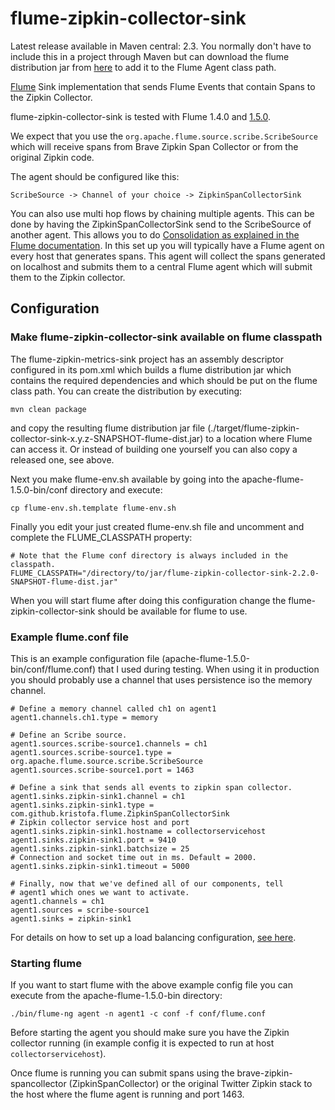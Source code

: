 # flume-zipkin-collector-sink #

Latest release available in Maven central: 2.3. You normally don't have to include this in
a project through Maven but can download the flume distribution jar from [here](http://search.maven.org/#search%7Cga%7C1%7Cflume-zipkin-collector-sink)
to add it to the Flume Agent class path.


[Flume](http://flume.apache.org) Sink implementation that sends Flume Events that
contain Spans to the Zipkin Collector.

flume-zipkin-collector-sink is tested with Flume 1.4.0 and [1.5.0](http://flume.apache.org/FlumeUserGuide.html).

We expect that you use the `org.apache.flume.source.scribe.ScribeSource` which will 
receive spans from Brave Zipkin Span Collector or from the original Zipkin code.

The agent should be configured like this:

    ScribeSource -> Channel of your choice -> ZipkinSpanCollectorSink

You can also use multi hop flows by chaining multiple agents. This can be done by having 
the ZipkinSpanCollectorSink send to the ScribeSource of another agent. This allows you to do [Consolidation as explained
in the Flume documentation](http://flume.apache.org/FlumeUserGuide.html#consolidation). 
In this set up you will typically have a Flume agent on every
host that generates spans. This agent will collect the spans generated on localhost and submits
them to a central Flume agent which will submit them to the Zipkin collector.

## Configuration ##

### Make flume-zipkin-collector-sink available on flume classpath ###

The flume-zipkin-metrics-sink project has an assembly descriptor configured in its pom.xml which builds a flume distribution jar 
which contains the required dependencies and which should be put on the flume class path. You can create the distribution by executing:

    mvn clean package

and copy the resulting flume distribution jar file (./target/flume-zipkin-collector-sink-x.y.z-SNAPSHOT-flume-dist.jar)
to a location where Flume can access it.  Or instead of building one yourself you can also copy a released one, see above.

Next you make flume-env.sh available by going into the apache-flume-1.5.0-bin/conf directory
and execute:

    cp flume-env.sh.template flume-env.sh

Finally you edit your just created flume-env.sh file and uncomment and complete the 
FLUME_CLASSPATH property:

    # Note that the Flume conf directory is always included in the classpath.
    FLUME_CLASSPATH="/directory/to/jar/flume-zipkin-collector-sink-2.2.0-SNAPSHOT-flume-dist.jar"
     
When you will start flume after doing this configuration change the flume-zipkin-collector-sink
should be available for flume to use.

### Example flume.conf file ###

This is an example configuration file (apache-flume-1.5.0-bin/conf/flume.conf) 
that I used during testing. When using it in production you should probably use a channel
that uses persistence iso the memory channel. 

    # Define a memory channel called ch1 on agent1
    agent1.channels.ch1.type = memory
 
    # Define an Scribe source.
    agent1.sources.scribe-source1.channels = ch1
    agent1.sources.scribe-source1.type = org.apache.flume.source.scribe.ScribeSource
    agent1.sources.scribe-source1.port = 1463
 
    # Define a sink that sends all events to zipkin span collector.
    agent1.sinks.zipkin-sink1.channel = ch1
    agent1.sinks.zipkin-sink1.type = com.github.kristofa.flume.ZipkinSpanCollectorSink
    # Zipkin collector service host and port
    agent1.sinks.zipkin-sink1.hostname = collectorservicehost
    agent1.sinks.zipkin-sink1.port = 9410 
    agent1.sinks.zipkin-sink1.batchsize = 25
    # Connection and socket time out in ms. Default = 2000.
    agent1.sinks.zipkin-sink1.timeout = 5000
 
    # Finally, now that we've defined all of our components, tell
    # agent1 which ones we want to activate.
    agent1.channels = ch1
    agent1.sources = scribe-source1
    agent1.sinks = zipkin-sink1

For details on how to set up a load balancing configuration, [see here](http://kdevlog.blogspot.be/2014/06/add-load-balancing-to-zipkin-flume.html).

### Starting flume ###

If you want to start flume with the above example config file you can execute from the 
apache-flume-1.5.0-bin directory:

    ./bin/flume-ng agent -n agent1 -c conf -f conf/flume.conf
    
Before starting the agent you should make sure you have the Zipkin collector running
(in example config it is expected to run at host `collectorservicehost`).

Once flume is running you can submit spans using the brave-zipkin-spancollector (ZipkinSpanCollector)
or the original Twitter Zipkin stack to the host where the flume agent is running and port 1463.

